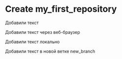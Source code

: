 # Create my_first_repository

Добавили текст 

Добавили текст через веб-браузер 

Добавили текст локально

Добавили текст в новой ветке new_branch